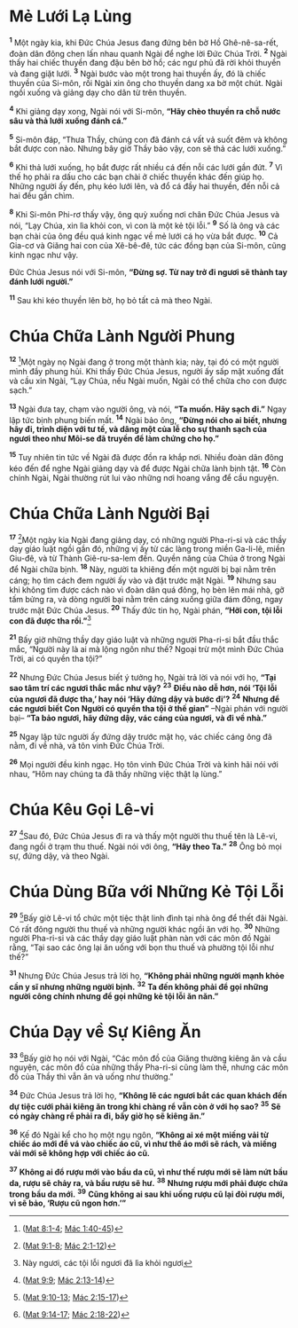 # Mẻ Lưới Lạ Lùng
<sup><b>1</b></sup> Một ngày kia, khi Ðức Chúa Jesus đang đứng bên bờ Hồ Ghê-nê-sa-rết, đoàn dân đông chen lấn nhau quanh Ngài để nghe lời Ðức Chúa Trời. <sup><b>2</b></sup> Ngài thấy hai chiếc thuyền đang đậu bên bờ hồ; các ngư phủ đã rời khỏi thuyền và đang giặt lưới. <sup><b>3</b></sup> Ngài bước vào một trong hai thuyền ấy, đó là chiếc thuyền của Si-môn, rồi Ngài xin ông cho thuyền dang xa bờ một chút. Ngài ngồi xuống và giảng dạy cho dân từ trên thuyền.

<sup><b>4</b></sup> Khi giảng dạy xong, Ngài nói với Si-môn, **“Hãy chèo thuyền ra chỗ nước sâu và thả lưới xuống đánh cá.”**

<sup><b>5</b></sup> Si-môn đáp, “Thưa Thầy, chúng con đã đánh cá vất vả suốt đêm và không bắt được con nào. Nhưng bây giờ Thầy bảo vậy, con sẽ thả các lưới xuống.”

<sup><b>6</b></sup> Khi thả lưới xuống, họ bắt được rất nhiều cá đến nỗi các lưới gần đứt. <sup><b>7</b></sup> Vì thế họ phải ra dấu cho các bạn chài ở chiếc thuyền khác đến giúp họ. Những người ấy đến, phụ kéo lưới lên, và đổ cá đầy hai thuyền, đến nỗi cả hai đều gần chìm.

<sup><b>8</b></sup> Khi Si-môn Phi-rơ thấy vậy, ông quỳ xuống nơi chân Ðức Chúa Jesus và nói, “Lạy Chúa, xin lìa khỏi con, vì con là một kẻ tội lỗi.” <sup><b>9</b></sup> Số là ông và các bạn chài của ông đều quá kinh ngạc về mẻ lưới cá họ vừa bắt được. <sup><b>10</b></sup> Cả Gia-cơ và Giăng hai con của Xê-bê-đê, tức các đồng bạn của Si-môn, cũng kinh ngạc như vậy.

Ðức Chúa Jesus nói với Si-môn, **“Ðừng sợ. Từ nay trở đi ngươi sẽ thành tay đánh lưới người.”**

<sup><b>11</b></sup> Sau khi kéo thuyền lên bờ, họ bỏ tất cả mà theo Ngài.

# Chúa Chữa Lành Người Phung
<sup><b>12</b></sup> [^1@-9981e3cc-b0f3-453e-8dd4-235de44e3d5c]Một ngày nọ Ngài đang ở trong một thành kia; này, tại đó có một người mình đầy phung hủi. Khi thấy Ðức Chúa Jesus, người ấy sấp mặt xuống đất và cầu xin Ngài, “Lạy Chúa, nếu Ngài muốn, Ngài có thể chữa cho con được sạch.”

<sup><b>13</b></sup> Ngài đưa tay, chạm vào người ông, và nói, **“Ta muốn. Hãy sạch đi.”** Ngay lập tức bịnh phung biến mất. <sup><b>14</b></sup> Ngài bảo ông, **“Ðừng nói cho ai biết, nhưng hãy đi, trình diện với tư tế, và dâng một của lễ cho sự thanh sạch của ngươi theo như Môi-se đã truyền để làm chứng cho họ.”**

<sup><b>15</b></sup> Tuy nhiên tin tức về Ngài đã được đồn ra khắp nơi. Nhiều đoàn dân đông kéo đến để nghe Ngài giảng dạy và để được Ngài chữa lành bịnh tật. <sup><b>16</b></sup> Còn chính Ngài, Ngài thường rút lui vào những nơi hoang vắng để cầu nguyện.

# Chúa Chữa Lành Người Bại
<sup><b>17</b></sup> [^2@-9981e3cc-b0f3-453e-8dd4-235de44e3d5c]Một ngày kia Ngài đang giảng dạy, có những người Pha-ri-si và các thầy dạy giáo luật ngồi gần đó, những vị ấy từ các làng trong miền Ga-li-lê, miền Giu-đê, và từ Thành Giê-ru-sa-lem đến. Quyền năng của Chúa ở trong Ngài để Ngài chữa bịnh. <sup><b>18</b></sup> Này, người ta khiêng đến một người bị bại nằm trên cáng; họ tìm cách đem người ấy vào và đặt trước mặt Ngài. <sup><b>19</b></sup> Nhưng sau khi không tìm được cách nào vì đoàn dân quá đông, họ bèn lên mái nhà, gỡ tấm bửng ra, và dòng người bại nằm trên cáng xuống giữa đám đông, ngay trước mặt Ðức Chúa Jesus. <sup><b>20</b></sup> Thấy đức tin họ, Ngài phán, **“Hỡi con, tội lỗi con đã được tha rồi.”**[^1-9981e3cc-b0f3-453e-8dd4-235de44e3d5c]

<sup><b>21</b></sup> Bấy giờ những thầy dạy giáo luật và những người Pha-ri-si bắt đầu thắc mắc, “Người này là ai mà lộng ngôn như thế? Ngoại trừ một mình Ðức Chúa Trời, ai có quyền tha tội?”

<sup><b>22</b></sup> Nhưng Ðức Chúa Jesus biết ý tưởng họ, Ngài trả lời và nói với họ, **“Tại sao tâm trí các ngươi thắc mắc như vậy?** <sup><b>23</b></sup> **Ðiều nào dễ hơn, nói ‘Tội lỗi của ngươi đã được tha,’ hay nói ‘Hãy đứng dậy và bước đi’?** <sup><b>24</b></sup> **Nhưng để các ngươi biết Con Người có quyền tha tội ở thế gian”** –Ngài phán với người bại– **“Ta bảo ngươi, hãy đứng dậy, vác cáng của ngươi, và đi về nhà.”**

<sup><b>25</b></sup> Ngay lập tức người ấy đứng dậy trước mặt họ, vác chiếc cáng ông đã nằm, đi về nhà, và tôn vinh Ðức Chúa Trời.

<sup><b>26</b></sup> Mọi người đều kinh ngạc. Họ tôn vinh Ðức Chúa Trời và kinh hãi nói với nhau, “Hôm nay chúng ta đã thấy những việc thật lạ lùng.”

# Chúa Kêu Gọi Lê-vi
<sup><b>27</b></sup> [^3@-9981e3cc-b0f3-453e-8dd4-235de44e3d5c]Sau đó, Ðức Chúa Jesus đi ra và thấy một người thu thuế tên là Lê-vi, đang ngồi ở trạm thu thuế. Ngài nói với ông, **“Hãy theo Ta.”** <sup><b>28</b></sup> Ông bỏ mọi sự, đứng dậy, và theo Ngài.

# Chúa Dùng Bữa với Những Kẻ Tội Lỗi
<sup><b>29</b></sup> [^4@-9981e3cc-b0f3-453e-8dd4-235de44e3d5c]Bấy giờ Lê-vi tổ chức một tiệc thật linh đình tại nhà ông để thết đãi Ngài. Có rất đông người thu thuế và những người khác ngồi ăn với họ. <sup><b>30</b></sup> Những người Pha-ri-si và các thầy dạy giáo luật phàn nàn với các môn đồ Ngài rằng, “Tại sao các ông lại ăn uống với bọn thu thuế và phường tội lỗi như thế?”

<sup><b>31</b></sup> Nhưng Ðức Chúa Jesus trả lời họ, **“Không phải những người mạnh khỏe cần y sĩ nhưng những người bịnh.** <sup><b>32</b></sup> **Ta đến không phải để gọi những người công chính nhưng để gọi những kẻ tội lỗi ăn năn.”**

# Chúa Dạy về Sự Kiêng Ăn
<sup><b>33</b></sup> [^5@-9981e3cc-b0f3-453e-8dd4-235de44e3d5c]Bấy giờ họ nói với Ngài, “Các môn đồ của Giăng thường kiêng ăn và cầu nguyện, các môn đồ của những thầy Pha-ri-si cũng làm thế, nhưng các môn đồ của Thầy thì vẫn ăn và uống như thường.”

<sup><b>34</b></sup> Ðức Chúa Jesus trả lời họ, **“Không lẽ các ngươi bắt các quan khách đến dự tiệc cưới phải kiêng ăn trong khi chàng rể vẫn còn ở với họ sao?** <sup><b>35</b></sup> **Sẽ có ngày chàng rể phải ra đi, bấy giờ họ sẽ kiêng ăn.”**

<sup><b>36</b></sup> Kế đó Ngài kể cho họ một ngụ ngôn, **“Không ai xé một miếng vải từ chiếc áo mới để vá vào chiếc áo cũ, vì như thế áo mới sẽ rách, và miếng vải mới sẽ không hợp với chiếc áo cũ.**

<sup><b>37</b></sup> **Không ai đổ rượu mới vào bầu da cũ, vì như thế rượu mới sẽ làm nứt bầu da, rượu sẽ chảy ra, và bầu rượu sẽ hư.** <sup><b>38</b></sup> **Nhưng rượu mới phải được chứa trong bầu da mới.** <sup><b>39</b></sup> **Cũng không ai sau khi uống rượu cũ lại đòi rượu mới, vì sẽ bảo, ‘Rượu cũ ngon hơn.’”**

[^1-9981e3cc-b0f3-453e-8dd4-235de44e3d5c]: Này ngươi, các tội lỗi ngươi đã lìa khỏi ngươi
[^1@-9981e3cc-b0f3-453e-8dd4-235de44e3d5c]: ([Mat 8:1-4](/passage/?search=Matt.8.1-Matt.8.4\&version=BD2011); [Mác 1:40-45](/passage/?search=Mark.1.40-Mark.1.45\&version=BD2011))
[^2@-9981e3cc-b0f3-453e-8dd4-235de44e3d5c]: ([Mat 9:1-8](/passage/?search=Matt.9.1-Matt.9.8\&version=BD2011); [Mác 2:1-12](/passage/?search=Mark.2.1-Mark.2.12\&version=BD2011))
[^3@-9981e3cc-b0f3-453e-8dd4-235de44e3d5c]: ([Mat 9:9](/passage/?search=Matt.9.9\&version=BD2011); [Mác 2:13-14](/passage/?search=Mark.2.13-Mark.2.14\&version=BD2011))
[^4@-9981e3cc-b0f3-453e-8dd4-235de44e3d5c]: ([Mat 9:10-13](/passage/?search=Matt.9.10-Matt.9.13\&version=BD2011); [Mác 2:15-17](/passage/?search=Mark.2.15-Mark.2.17\&version=BD2011))
[^5@-9981e3cc-b0f3-453e-8dd4-235de44e3d5c]: ([Mat 9:14-17](/passage/?search=Matt.9.14-Matt.9.17\&version=BD2011); [Mác 2:18-22](/passage/?search=Mark.2.18-Mark.2.22\&version=BD2011))